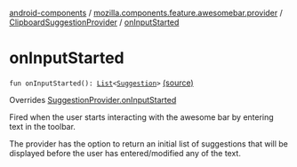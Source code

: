 [android-components](../../index.md) / [mozilla.components.feature.awesomebar.provider](../index.md) / [ClipboardSuggestionProvider](index.md) / [onInputStarted](./on-input-started.md)

# onInputStarted

`fun onInputStarted(): `[`List`](https://kotlinlang.org/api/latest/jvm/stdlib/kotlin.collections/-list/index.html)`<`[`Suggestion`](../../mozilla.components.concept.awesomebar/-awesome-bar/-suggestion/index.md)`>` [(source)](https://github.com/mozilla-mobile/android-components/blob/master/components/feature/awesomebar/src/main/java/mozilla/components/feature/awesomebar/provider/ClipboardSuggestionProvider.kt#L35)

Overrides [SuggestionProvider.onInputStarted](../../mozilla.components.concept.awesomebar/-awesome-bar/-suggestion-provider/on-input-started.md)

Fired when the user starts interacting with the awesome bar by entering text in the toolbar.

The provider has the option to return an initial list of suggestions that will be displayed before the
user has entered/modified any of the text.

